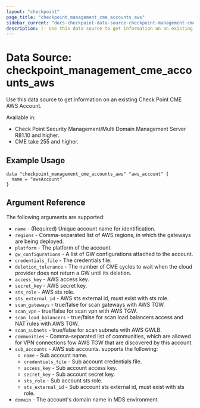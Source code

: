 ```yaml
---
layout: "checkpoint"
page_title: "checkpoint_management_cme_accounts_aws"
sidebar_current: "docs-checkpoint-data-source-checkpoint-management-cme-accounts-aws"
description: |- Use this data source to get information on an existing Check Point CME AWS Account.
---
```


# Data Source: checkpoint_management_cme_accounts_aws

Use this data source to get information on an existing Check Point CME AWS Account.

Available in:

- Check Point Security Management/Multi Domain Management Server R81.10 and higher.
- CME take 255 and higher.

## Example Usage

```hcl
data "checkpoint_management_cme_accounts_aws" "aws_account" {
  name = "awsAccount"
}
```

## Argument Reference

The following arguments are supported:

* `name` - (Required) Unique account name for identification.
* `regions` - Comma-separated list of AWS regions, in which the gateways are being deployed.
* `platform` - The platform of the account.
* `gw_configurations` - A list of GW configurations attached to the account.
* `credentials_file` - The credentials file.
* `deletion_tolerance` - The number of CME cycles to wait when the cloud provider does not return a GW until its
  deletion.
* `access_key` - AWS access key.
* `secret_key` - AWS secret key.
* `sts_role` - AWS sts role.
* `sts_external_id` - AWS sts external id, must exist with sts role.
* `scan_gateways` - true/false for scan gateways with AWS TGW.
* `scan_vpn` - true/false for scan vpn with AWS TGW.
* `scan_load_balancers` - true/false for scan load balancers access and NAT rules with AWS TGW.
* `scan_subnets` - true/false for scan subnets with AWS GWLB.
* `communities` - Comma-separated list of communities, which are allowed for VPN connections fow AWS TGW that are
  discovered by this account.
* `sub_accounts` - AWS sub accounts. supports the following:
    * `name` - Sub account name.
    * `credentials_file` - Sub account credentials file.
    * `access_key` - Sub account access key.
    * `secret_key` - Sub account secret key.
    * `sts_role` - Sub account sts role.
    * `sts_external_id` - Sub account sts external id, must exist with sts role.
* `domain` - The account's domain name in MDS environment.
